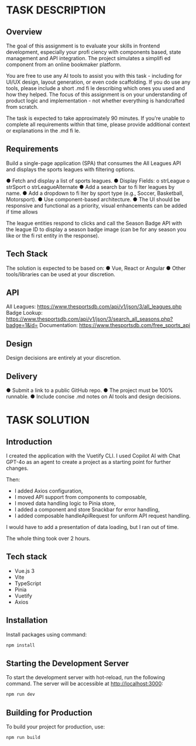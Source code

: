 # TASK DESCRIPTION

## Overview
The goal of this assignment is to evaluate your skills in frontend development, especially your profi ciency with
components based, state management and API integration. The project simulates a simplifi ed component from an online
bookmaker platform.

You are free to use any AI tools to assist you with this task - including for UI/UX design, layout generation,
or even code scaffolding. If you do use any tools, please include a short .md fi le describing which ones you used
and how they helped. The focus of this assignment is on your understanding of product 
logic and implementation - not whether everything is handcrafted from scratch.

The task is expected to take approximately 90 minutes. If you're unable to complete all requirements within that time,
please provide additional context or explanations in the .md fi le.

## Requirements 
Build a single-page application (SPA) that consumes the All Leagues API and displays the sports leagues with 
filtering options.

● Fetch and display a list of sports leagues.
● Display Fields:
o strLeague
o strSport
o strLeagueAlternate
● Add a search bar to fi lter leagues by name.
● Add a dropdown to fi lter by sport type (e.g., Soccer, Basketball, Motorsport).
● Use component-based architecture.
● The UI should be responsive and functional as a priority, visual enhancements can be added if time allows

The league entities respond to clicks and call the Season Badge API with the league ID to display a season badge image
(can be for any season you like or the fi rst entity in the response).

## Tech Stack
The solution is expected to be based on:
● Vue, React or Angular
● Other tools/libraries can be used at your discretion.

## API
All Leagues:
https://www.thesportsdb.com/api/v1/json/3/all_leagues.php
Badge Lookup:
https://www.thesportsdb.com/api/v1/json/3/search_all_seasons.php?badge=1&id=<id>
Documentation: https://www.thesportsdb.com/free_sports_api

## Design
Design decisions are entirely at your discretion.

## Delivery
● Submit a link to a public GitHub repo.
● The project must be 100% runnable.
● Include concise .md notes on AI tools and design decisions.



# TASK SOLUTION

## Introduction

I created the application with the Vuetify CLI. I used Copilot AI with Chat GPT-4o
as an agent to create a project as a starting point for further changes.

Then:
- I added Axios configuration,
- I moved API support from components to composable,
- I moved data handling logic to Pinia store,
- I added a component and store Snackbar for error handling,
- I added composable handleApiRequest for uniform API request handling.

I would have to add a presentation of data loading, but I ran out of time.

The whole thing took over 2 hours.

## Tech stack
- Vue.js 3
- Vite
- TypeScript
- Pinia
- Vuetify
- Axios

## Installation

Install packages using command:
```bash
npm install
```

## Starting the Development Server

To start the development server with hot-reload, run the following command. The server will be accessible at [http://localhost:3000](http://localhost:3000):

```bash
npm run dev
```

## Building for Production

To build your project for production, use:

```bash
npm run build
```
